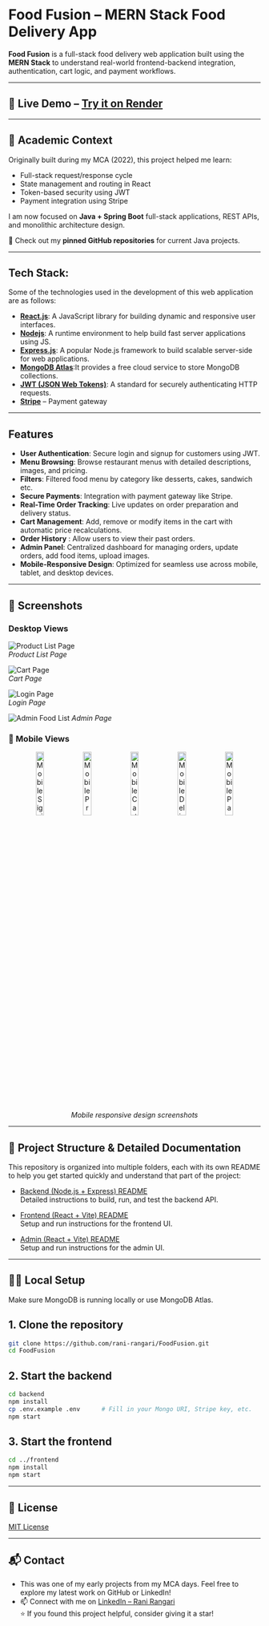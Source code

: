 # Food Fusion – MERN Stack Food Delivery App

**Food Fusion** is a full-stack food delivery web application built using the **MERN Stack** to understand real-world frontend-backend integration, authentication, cart logic, and payment workflows.

---

## 🚀 Live Demo – [Try it on Render](https://food-ordering-frontend-wu7u.onrender.com/)

---

## 📘 Academic Context

 Originally built during my MCA (2022), this project helped me learn:  
 - Full-stack request/response cycle
 - State management and routing in React
 - Token-based security using JWT
 - Payment integration using Stripe

I am now focused on **Java + Spring Boot** full-stack applications, REST APIs, and monolithic architecture design.

📌 Check out my **pinned GitHub repositories** for current Java projects.

---

## Tech Stack:
Some of the technologies used in the development of this web application are as follows:

- **[React.js](https://reactjs.org/)**: A JavaScript library for building dynamic and responsive user interfaces.
- **[Nodejs](https://nodejs.org/en/)**: A runtime environment to help build fast server applications using JS.
- **[Express.js](https://expressjs.com/)**: A popular Node.js framework to build scalable server-side for web applications.
- **[MongoDB Atlas](https://www.mongodb.com/products/platform/atlas-database)**:It provides a free cloud service to store MongoDB collections.
- **[JWT (JSON Web Tokens)](https://jwt.io/)**: A standard for securely authenticating HTTP requests.
- **[Stripe](https://stripe.com/in)** – Payment gateway
  
---

## Features
- **User Authentication**: Secure login and signup for customers using JWT.
- **Menu Browsing**: Browse restaurant menus with detailed descriptions, images, and pricing.
- **Filters**:  Filtered food menu by category like desserts, cakes, sandwich etc.  
- **Secure Payments**: Integration with payment gateway like Stripe.
- **Real-Time Order Tracking**: Live updates on order preparation and delivery status.
- **Cart Management**: Add, remove or modify items in the cart with automatic price recalculations.
- **Order History** : Allow users to view their past orders.
- **Admin Panel**: Centralized dashboard for managing orders, update orders, add food items, upload images.
- **Mobile-Responsive Design**: Optimized for seamless use across mobile, tablet, and desktop devices.

---

## 📸 Screenshots

### Desktop Views
![Product List Page](https://github.com/rangari-rani/Food-Fusion/blob/105186f572cd4616f726f0d7d4c066ff984dfc99/foodhome.png)  
_Product List Page_

![Cart Page](https://github.com/rangari-rani/Food-Fusion/blob/105186f572cd4616f726f0d7d4c066ff984dfc99/cartpage.png)  
_Cart Page_

![Login Page](https://github.com/rangari-rani/Food-Fusion/blob/105186f572cd4616f726f0d7d4c066ff984dfc99/signinpage.png)  
_Login Page_

![Admin Food List](https://github.com/rangari-rani/Food-Ordering/blob/e8b89bbee2e16cb20c58aa64f7dbded1fc581203/food%20list.png)
_Admin Page_

### 📱 Mobile Views  
<p align="center">
  <img src="https://github.com/rangari-rani/Food-Fusion/blob/28ba6cfae4f769a0c88c83ec580be72c53af88c6/mobile_signin.png" alt="Mobile Signin Page" width="18%">
  <img src="https://github.com/rangari-rani/Food-Fusion/blob/28ba6cfae4f769a0c88c83ec580be72c53af88c6/mobile_foodhome.png" alt="Mobile Product View" width="18%">
  <img src="https://github.com/rangari-rani/Food-Fusion/blob/28ba6cfae4f769a0c88c83ec580be72c53af88c6/mobile_cartpage.png" alt="Mobile Cart Page" width="18%">
  <img src="https://github.com/rangari-rani/Food-Fusion/blob/28ba6cfae4f769a0c88c83ec580be72c53af88c6/mobile_deliverypage.png" alt="Mobile Delivery Page" width="18%">
  <img src="https://github.com/rangari-rani/Food-Fusion/blob/28ba6cfae4f769a0c88c83ec580be72c53af88c6/mobile_payment.png" alt="Mobile Payment Page" width="18%">
</p>

<p align="center"><em>Mobile responsive design screenshots</em></p>

---

## 📁 Project Structure & Detailed Documentation

This repository is organized into multiple folders, each with its own README to help you get started quickly and understand that part of the project:

- [Backend (Node.js + Express) README](backend/README.md)  
  Detailed instructions to build, run, and test the backend API.

- [Frontend (React + Vite) README](frontend/README.md)  
  Setup and run instructions for the frontend UI.

- [Admin (React + Vite) README](admin/README.md)  
  Setup and run instructions for the admin UI.
  
---

## 🧑‍💻 Local Setup  
Make sure MongoDB is running locally or use MongoDB Atlas.  

## 1. Clone the repository
```bash
git clone https://github.com/rani-rangari/FoodFusion.git
cd FoodFusion
```

## 2. Start the backend

```bash
cd backend
npm install
cp .env.example .env      # Fill in your Mongo URI, Stripe key, etc.
npm start
```

## 3. Start the frontend

```bash
cd ../frontend
npm install
npm start
```

---

## 📜 License

[MIT License](LICENSE)

---

## 📬 Contact

- This was one of my early projects from my MCA days. Feel free to explore my latest work on GitHub or LinkedIn!  
- 📫 Connect with me on [LinkedIn – Rani Rangari](https://www.linkedin.com/in/rani-rangari/)  
⭐ If you found this project helpful, consider giving it a star!

